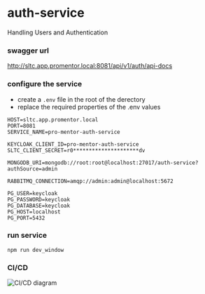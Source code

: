 # auth-service

Handling Users and Authentication

### swagger url

http://sltc.app.promentor.local:8081/api/v1/auth/api-docs

### configure the service

-   create a `.env` file in the root of the derectory
-   replace the required properties of the .env values

```
HOST=sltc.app.promentor.local
PORT=8081
SERVICE_NAME=pro-mentor-auth-service

KEYCLOAK_CLIENT_ID=pro-mentor-auth-service
SLTC_CLIENT_SECRET=r0*********************dv

MONGODB_URI=mongodb://root:root@localhost:27017/auth-service?authSource=admin

RABBITMQ_CONNECTION=amqp://admin:admin@localhost:5672

PG_USER=keycloak
PG_PASSWORD=keycloak
PG_DATABASE=keycloak
PG_HOST=localhost
PG_PORT=5432
```

### run service

```
npm run dev_window
```

### CI/CD

<img src="https://github.com/Pro-Mentor/auth-service/tree/main/assets/Auth_Deployment.png" alt="CI/CD diagram" title="CI/CD Diagram">
